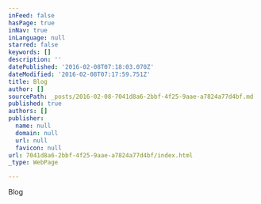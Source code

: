 ```yaml
---
inFeed: false
hasPage: true
inNav: true
inLanguage: null
starred: false
keywords: []
description: ''
datePublished: '2016-02-08T07:18:03.070Z'
dateModified: '2016-02-08T07:17:59.751Z'
title: Blog
author: []
sourcePath: _posts/2016-02-08-7041d8a6-2bbf-4f25-9aae-a7824a77d4bf.md
published: true
authors: []
publisher:
  name: null
  domain: null
  url: null
  favicon: null
url: 7041d8a6-2bbf-4f25-9aae-a7824a77d4bf/index.html
_type: WebPage

---
```

Blog